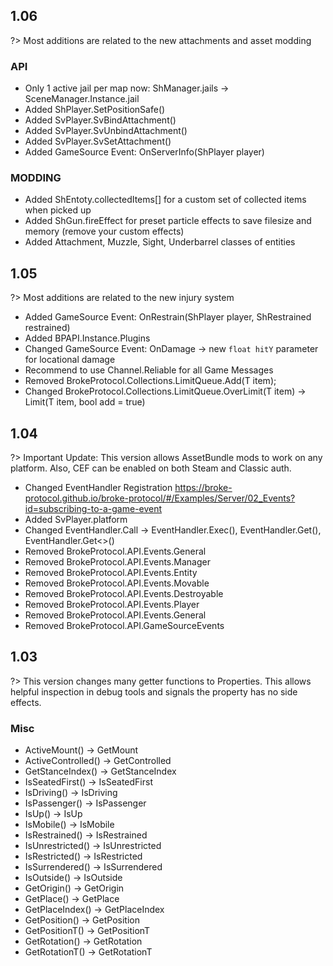 ## 1.06
?> Most additions are related to the new attachments and asset modding

### API
- Only 1 active jail per map now: ShManager.jails -> SceneManager.Instance.jail
- Added ShPlayer.SetPositionSafe()
- Added SvPlayer.SvBindAttachment()
- Added SvPlayer.SvUnbindAttachment()
- Added SvPlayer.SvSetAttachment()
- Added GameSource Event: OnServerInfo(ShPlayer player)

### MODDING
- Added ShEntoty.collectedItems[] for a custom set of collected items when picked up
- Added ShGun.fireEffect for preset particle effects to save filesize and memory (remove your custom effects)
- Added Attachment, Muzzle, Sight, Underbarrel classes of entities

## 1.05
?> Most additions are related to the new injury system

- Added GameSource Event: OnRestrain(ShPlayer player, ShRestrained restrained)
- Added BPAPI.Instance.Plugins
- Changed GameSource Event: OnDamage -> new `float hitY` parameter for locational damage
- Recommend to use Channel.Reliable for all Game Messages 
- Removed BrokeProtocol.Collections.LimitQueue.Add(T item);
- Changed BrokeProtocol.Collections.LimitQueue.OverLimit(T item) -> Limit(T item, bool add = true)

## 1.04
?> Important Update: This version allows AssetBundle mods to work on any platform. Also, CEF can be enabled on both Steam and Classic auth.

- Changed EventHandler Registration https://broke-protocol.github.io/broke-protocol/#/Examples/Server/02_Events?id=subscribing-to-a-game-event
- Added SvPlayer.platform
- Changed EventHandler.Call -> EventHandler.Exec(), EventHandler.Get(), EventHandler.Get<>()
- Removed BrokeProtocol.API.Events.General
- Removed BrokeProtocol.API.Events.Manager
- Removed BrokeProtocol.API.Events.Entity
- Removed BrokeProtocol.API.Events.Movable
- Removed BrokeProtocol.API.Events.Destroyable
- Removed BrokeProtocol.API.Events.Player
- Removed BrokeProtocol.API.Events.General
- Removed BrokeProtocol.API.GameSourceEvents

## 1.03
?> This version changes many getter functions to Properties. This allows helpful inspection in debug tools and signals the property has no side effects.

### Misc
- ActiveMount() -> GetMount
- ActiveControlled() -> GetControlled
- GetStanceIndex() -> GetStanceIndex
- IsSeatedFirst() -> IsSeatedFirst
- IsDriving() -> IsDriving
- IsPassenger() -> IsPassenger
- IsUp() -> IsUp
- IsMobile() -> IsMobile
- IsRestrained() -> IsRestrained
- IsUnrestricted() -> IsUnrestricted
- IsRestricted() -> IsRestricted
- IsSurrendered() -> IsSurrendered
- IsOutside() -> IsOutside
- GetOrigin() -> GetOrigin
- GetPlace() -> GetPlace
- GetPlaceIndex() -> GetPlaceIndex
- GetPosition() -> GetPosition
- GetPositionT() -> GetPositionT
- GetRotation() -> GetRotation
- GetRotationT() -> GetRotationT
